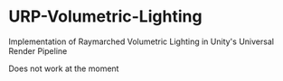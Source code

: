 # URP-Volumetric-Lighting
Implementation of Raymarched Volumetric Lighting in Unity's Universal Render Pipeline

Does not work at the moment
